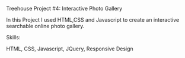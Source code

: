 Treehouse Project #4: Interactive Photo Gallery

In this Project I used HTML,CSS and Javascript to create an interactive searchable online photo gallery. 

Skills:

HTML, CSS, Javascript, JQuery, Responsive Design 
